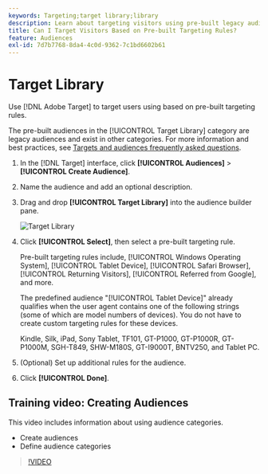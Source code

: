 ```yaml
---
keywords: Targeting;target library;library
description: Learn about targeting visitors using pre-built legacy audiences. Best practice is to use the newer audience categories for improved performance.
title: Can I Target Visitors Based on Pre-built Targeting Rules?
feature: Audiences
exl-id: 7d7b7768-8da4-4c0d-9362-7c1bd6602b61
---
```

# Target Library

Use [!DNL Adobe Target] to target users using based on pre-built targeting rules.

The pre-built audiences in the [!UICONTROL Target Library] category are legacy audiences and exist in other categories. For more information and best practices, see [Targets and audiences frequently asked questions](/help/c-target/c-troubleshooting-targets-and-audiences/troubleshooting-targets-and-audiences.md#concept_C4EE4B8F4840430CBD798D579A8F208D).

1. In the [!DNL Target] interface, click **[!UICONTROL Audiences]** > **[!UICONTROL Create Audience]**. 
1. Name the audience and add an optional description. 
1. Drag and drop **[!UICONTROL Target Library]** into the audience builder pane.

   ![Target Library](assets/target_library.png)

1. Click **[!UICONTROL Select]**, then select a pre-built targeting rule.

   Pre-built targeting rules include, [!UICONTROL Windows Operating System], [!UICONTROL Tablet Device], [!UICONTROL Safari Browser], [!UICONTROL Returning Visitors], [!UICONTROL Referred from Google], and more.

   The predefined audience "[!UICONTROL Tablet Device]" already qualifies when the user agent contains one of the following strings (some of which are model numbers of devices). You do not have to create custom targeting rules for these devices.

   Kindle, Silk, iPad, Sony Tablet, TF101, GT-P1000, GT-P1000R, GT-P1000M, SGH-T849, SHW-M180S, GT-I9000T, BNTV250, and Tablet PC. 

1. (Optional) Set up additional rules for the audience. 
1. Click **[!UICONTROL Done]**.

## Training video: Creating Audiences

This video includes information about using audience categories.

* Create audiences 
* Define audience categories

>[!VIDEO](https://video.tv.adobe.com/v/17392)
